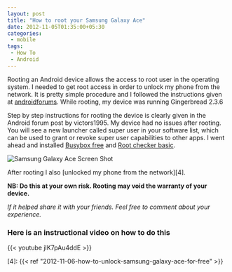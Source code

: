 ```yaml
---
layout: post
title: "How to root your Samsung Galaxy Ace"
date: 2012-11-05T01:35:00+05:30
categories:
 - mobile
tags:
 - How To
 - Android
---
```


Rooting an Android device allows the access to root user in the operating system. I needed to get root access in order to unlock my phone from the network. It is pretty simple procedure and I followed the instructions given at [androidforums][1]. While rooting, my device was running Gingerbread 2.3.6

Step by step instructions for rooting the device is clearly given in the Android forum post by victors1995. My device had no issues after rooting. You will see a new launcher called super user in your software list, which can be used to grant or revoke super user capabilities to other apps. I went ahead and installed [Busybox free][2] and [Root checker basic][3].

![Samsung Galaxy Ace Screen Shot](https://2.bp.blogspot.com/-T13ZlIqbCPY/UJbJ4PrFuJI/AAAAAAAADww/zFZVrnbVLFA/s400/SC20121104-195951.png)

After rooting I also [unlocked my phone from the network][4].

<strong>NB: Do this at your own risk. Rooting may void the warranty of your device.</strong>

<em>If it helped share it with your friends. Feel free to comment about your experience.</em>

### Here is an instructional video on how to do this

{{< youtube jIK7pAu4ddE >}}

[1]: https://androidforums.com/ace-all-things-root/560469-how-root-your-galaxy-ace.html "How to root your galaxy ace"
[2]: https://goo.gl/JOPF8 "Busy Box"
[3]: https://goo.gl/ok3kq "Root checker basic"
[4]: {{< ref "2012-11-06-how-to-unlock-samsung-galaxy-ace-for-free" >}}
